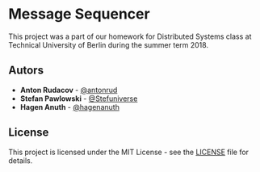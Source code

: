 # Message Sequencer

This project was a part of our homework for Distributed Systems class at Technical University of Berlin during the summer term 2018.

## Autors

* **Anton Rudacov** - [@antonrud](https://github.com/antonrud)
* **Stefan Pawlowski** - [@Stefuniverse](https://github.com/Stefuniverse)
* **Hagen Anuth** - [@hagenanuth](https://gitlab.tubit.tu-berlin.de/hagenanuth)


## License

This project is licensed under the MIT License - see the [LICENSE](LICENSE) file for details.

